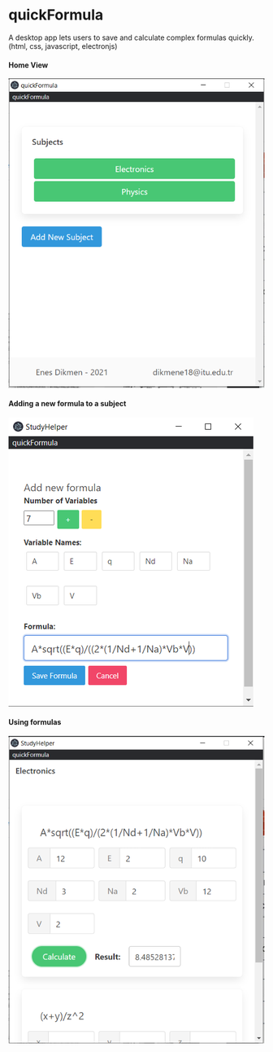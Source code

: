# quickFormula
A desktop app lets users to save and calculate complex formulas quickly. (html, css, javascript, electronjs)

#### Home View
![Alt text](screenshots/main.PNG?raw=true "Home View")

#### Adding a new formula to a subject
![Alt text](screenshots/add_formula.PNG?raw=true "")

#### Using formulas
![Alt text](screenshots/subject.PNG?raw=true "")

